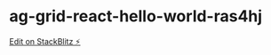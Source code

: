 # ag-grid-react-hello-world-ras4hj

[Edit on StackBlitz ⚡️](https://stackblitz.com/edit/ag-grid-react-hello-world-ras4hj)